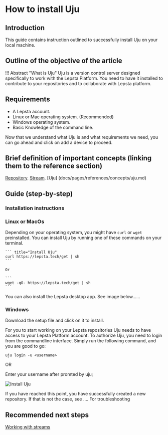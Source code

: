# How to install Uju

## Introduction
This guide contains instruction outlined to successfully install Uju on your local machine.


## Outline of the objective of the article

!!! Abstract "What is Uju"
  Uju is a version control server designed specifically to work with the Lepsta Platform. You need to have it installed to contribute to your repositories and to collaborate with Lepsta platform.

## Requirements
  + A Lepsta account.
  + Linux or Mac operating system. (Recommended)
  + Windows operating system.
  + Basic Knowledge of the command line.

Now that we understand what Uju is and what requirements we need, you can go ahead and click on add a device to proceed.
 

## Brief definition of important concepts (linking them to the reference section)
[Repository](docs/pages/references/concepts/repository.md).
[Stream](docs/pages/references/concepts/streams.md).
[Uju] (docs/pages/references/concepts/uju.md)
 

## Guide (step-by-step)
### Installation instructions
### Linux or MacOs

  Depending on your operating system, you might have `curl` or `wget` preinstalled.
  You can install Uju by running one of these commands on your terminal.


    ``` title="Install Uju"
    curl https://lepsta.tech/get | sh
    ```

    Or

    ```
    wget -qO- https://lepsta.tech/get | sh
    ```

  You can also install the Lepsta desktop app. See image below......



### Windows

Download the setup file and click on it to install.
        

For you to start working on your Lepsta repositories Uju needs to have access to your Lepsta Platform account. 
To authorize Uju, you need to login from the commandline interface. Simply run the following command, and you are good to go:

```
uju login -u <username>
```
OR 

Enter your username after promted by uju;

![Install Uju](https://static.lepsta.tech/docs-assets/install-to-uju.gif "Install Uju")
 
If you have reached this point, you have successfully created a new repository. 
If that is not the case, see …. For troubleshooting


## Recommended next steps
[Working with streams](pages/guides/working-with-streams.md)

